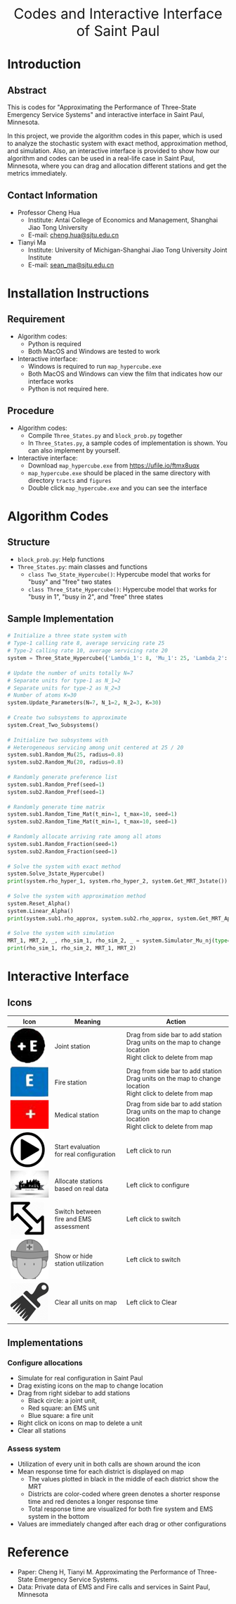 <center><font size=6>Codes and Interactive Interface of Saint Paul</font></center>

# Introduction

## Abstract

This is codes for "Approximating the Performance of Three-State Emergency Service Systems" and interactive interface in Saint Paul, Minnesota. 

In this project, we provide the algorithm codes in this paper, which is used to analyze the stochastic system with exact method, approximation method, and simulation. Also, an interactive interface is provided to show how our algorithm and codes can be used in a real-life case in Saint Paul, Minnesota, where you can drag and allocation different stations and get the metrics immediately. 

## Contact Information

- Professor Cheng Hua
  - Institute: Antai College of Economics and Management, Shanghai Jiao Tong University
  - E-mail: cheng.hua@sjtu.edu.cn
- Tianyi Ma
  - Institute: University of Michigan-Shanghai Jiao Tong University Joint Institute
  - E-mail: sean_ma@sjtu.edu.cn




# Installation Instructions

## Requirement

- Algorithm codes: 
  - Python is required
  - Both MacOS and Windows are tested to work
- Interactive interface:
  - Windows is required to run `map_hypercube.exe`
  - Both MacOS and Windows can view the film that indicates how our interface works
  - Python is not required here.

## Procedure

- Algorithm codes: 
  - Compile `Three_States.py` and `block_prob.py` together
  - In `Three_States.py`, a sample codes of implementation is shown. You can also implement by yourself.
- Interactive interface:
  - Download `map_hypercube.exe` from https://ufile.io/ftmx8uqx
  - `map_hypercube.exe` should be placed in the same directory with directory `tracts` and `figures`
  - Double click `map_hypercube.exe` and you can see the interface
  



# Algorithm Codes

## Structure

- `block_prob.py`: Help functions
- `Three_States.py`: main classes and functions
  - `class Two_State_Hypercube()`: Hypercube model that works for "busy" and "free" two states
  - `class Three_State_Hypercube()`: Hypercube model that works for "busy in 1", "busy in 2", and "free" three states

## Sample Implementation

```python
# Initialize a three state system with
# Type-1 calling rate 8, average servicing rate 25
# Type-2 calling rate 10, average servicing rate 20
system = Three_State_Hypercube({'Lambda_1': 8, 'Mu_1': 25, 'Lambda_2': 10, 'Mu_2': 20})

# Update the number of units totally N=7
# Separate units for type-1 as N_1=2
# Separate units for type-2 as N_2=3
# Number of atoms K=30
system.Update_Parameters(N=7, N_1=2, N_2=3, K=30)

# Create two subsystems to approximate
system.Creat_Two_Subsystems()

# Initialize two subsystems with
# Heterogeneous servicing among unit centered at 25 / 20
system.sub1.Random_Mu(25, radius=0.8)
system.sub2.Random_Mu(20, radius=0.8)

# Randomly generate preference list
system.sub1.Random_Pref(seed=1)
system.sub2.Random_Pref(seed=1)

# Randomly generate time matrix
system.sub1.Random_Time_Mat(t_min=1, t_max=10, seed=1)
system.sub2.Random_Time_Mat(t_min=1, t_max=10, seed=1)

# Randomly allocate arriving rate among all atoms
system.sub1.Random_Fraction(seed=1)
system.sub2.Random_Fraction(seed=1)

# Solve the system with exact method
system.Solve_3state_Hypercube()
print(system.rho_hyper_1, system.rho_hyper_2, system.Get_MRT_3state())

# Solve the system with approximation method
system.Reset_Alpha()
system.Linear_Alpha()
print(system.sub1.rho_approx, system.sub2.rho_approx, system.Get_MRT_Approx_3state())

# Solve the system with simulation
MRT_1, MRT_2, _, rho_sim_1, rho_sim_2, _ = system.Simulator_Mu_nj(type="vec")
print(rho_sim_1, rho_sim_2, MRT_1, MRT_2)
```



# Interactive Interface

## Icons

| Icon                                                         | Meaning                                    | Action                                                       |
| ------------------------------------------------------------ | ------------------------------------------ | ------------------------------------------------------------ |
| <img src="./figures/joint.png" alt="joint" style="zoom:110%;" /> | Joint station                              | Drag from side bar to add station <br>Drag units on the map to change location<br> Right click to delete from map |
| <img src="./figures/fire.png" alt="fire" style="zoom:120%;" /> | Fire station                               | Drag from side bar to add station <br>Drag units on the map to change location<br>Right click to delete from map |
| <img src="./figures/med.png" alt="med" style="zoom:120%;" /> | Medical station                            | Drag from side bar to add station<br>Drag units on the map to change location<br/>Right click to delete from map |
| <img src="./figures/start.png" alt="start" style="zoom:8%;" /> | Start evaluation<br>for real configuration | Left click to run                                            |
| <img src="./figures/stpaul.jpg" alt="stpaul" style="zoom:9%;" /> | Allocate stations<br>based on real data    | Left click to configure                                      |
| <img src="./figures/switch.png" alt="switch" style="zoom:15%;" /> | Switch between<br>fire and EMS assessment  | Left click to switch                                         |
| <img src="./figures/uti.png" alt="uti" style="zoom:90%;" />  | Show or hide<br>station utilization        | Left click to switch                                         |
| <img src="./figures/clear-icon.png" alt="clear-icon" style="zoom:20%;" /> | Clear all units on map                     | Left click to Clear                                          |

## Implementations

### Configure allocations

- Simulate for real configuration in Saint Paul
- Drag existing icons on the map to change location
- Drag from right sidebar to add stations
  - Black circle: a joint unit,
  - Red square: an EMS unit
  - Blue square: a fire unit
- Right click on icons on map to delete a unit
- Clear all stations

### Assess system

- Utilization of every unit in both calls are shown around the icon
- Mean response time for each district is displayed on map
  - The values plotted in black in the middle of each district show the MRT
  - Districts are color-coded where green denotes a shorter response time and red denotes a longer response time
  - Total response time are visualized for both fire system and EMS system in the bottom
- Values are immediately changed after each drag or other configurations



# Reference

- Paper: Cheng H, Tianyi M. Approximating the Performance of Three-State Emergency Service Systems. 
- Data: Private data of EMS and Fire calls and services in Saint Paul, Minnesota

